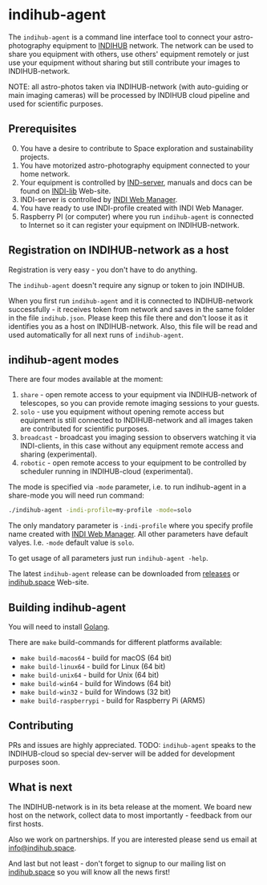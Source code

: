 # indihub-agent

The `indihub-agent` is a command line interface tool to connect your astro-photography equipment to [INDIHUB](https://indihub.space) network. The network can be used to share you equipment with others, use others' equipment remotely or just use your equipment without sharing but still contribute your images to INDIHUB-network.

NOTE: all astro-photos taken via INDIHUB-network (with auto-guiding or main imaging cameras) will be processed by INDIHUB cloud pipeline and used for scientific purposes.

## Prerequisites

0. You have a desire to contribute to Space exploration and sustainability projects.
1. You have motorized astro-photography equipment connected to your home network.
2. Your equipment is controlled by [IND-server](https://github.com/indilib/indi), manuals and docs can be found on [INDI-lib](http://indilib.org) Web-site.
3. INDI-server is controlled by [INDI Web Manager](https://github.com/knro/indiwebmanager).
4. You have ready to use INDI-profile created with INDI Web Manager.
5. Raspberry PI (or computer) where you run `indihub-agent` is connected to Internet so it can register your equipment on INDIHUB-network.

## Registration on INDIHUB-network as a host

Registration is very easy - you don't have to do anything.

The `indihub-agent` doesn't require any signup or token to join INDIHUB.

When you first run `indihub-agent` and it is connected to INDIHUB-network successfully - it receives token from network and saves in the same folder in the file `indihub.json`. Please keep this file there and don't loose it as it identifies you as a host on INDIHUB-network. Also, this file will be read and used automatically for all next runs of `indihub-agent`. 

## indihub-agent modes

There are four modes available at the moment:

1. `share` - open remote access to your equipment via INDIHUB-network of telescopes, so you can provide remote imaging sessions to your guests.
2. `solo` - use you equipment without opening remote access but equipment is still connected to INDIHUB-network and all images taken are contributed for scientific purposes. 
3. `broadcast` - broadcast you imaging session to observers watching it via INDI-clients, in this case without any equipment remote access and sharing (experimental).
4. `robotic` - open remote access to your equipment to be controlled by scheduler running in INDIHUB-cloud (experimental).

The mode is specified via `-mode` parameter, i.e. to run indihub-agent in a share-mode you will need run command:

```bash
./indihub-agent -indi-profile=my-profile -mode=solo
```

The only mandatory parameter is `-indi-profile` where you specify profile name created with [INDI Web Manager](https://github.com/knro/indiwebmanager). All other parameters have default valyes. I.e. `-mode` default value is `solo`.

To get usage of all parameters just run `indihub-agent -help`.

The latest `indihub-agent` release can be downloaded from [releases](https://github.com/indihub-space/agent/releases) or [indihub.space](https://indihub.space) Web-site. 

## Building indihub-agent

You will need to install [Golang](https://golang.org/dl/).

There are `make` build-commands for different platforms available:

- `make build-macos64` - build for macOS (64 bit)
- `make build-linux64` - build for Linux (64 bit)
- `make build-unix64` - build for Unix (64 bit)
- `make build-win64` - build for Windows (64 bit)
- `make build-win32` - build for Windows (32 bit)
- `make build-raspberrypi` - build for Raspberry Pi (ARM5)

## Contributing

PRs and issues are highly appreciated. TODO: `indihub-agent` speaks to the INDIHUB-cloud so special dev-server will be added for development purposes soon.

## What is next

The INDIHUB-network is in its beta release at the moment. We board new host on the network, collect data to most importantly - feedback from our first hosts.

Also we work on partnerships. If you are interested please send us email at [info@indihub.space](mailto:info@indihub.space).

And last but not least - don't forget to signup to our mailing list on [indihub.space](https://indihub.space) so you will know all the news first!
